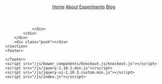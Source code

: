 ---
---
<!DOCTYPE html>
<meta charset="UTF-8">
<html>
<head>
	<title>Mooserooster.com - The Art of Steve Price</title>
	<link rel="stylesheet" type="text/css" href="/css/main.css">
</head>
<body>
	<header class="main">
		<nav>
			<a href="#">Home</a>
			<a href="#">About</a>
			<a href="#">Experiments</a>
			<a href="#">Blog</a>
			<a class="break"></a>
		</nav>
	</header>
	<section id="content">
		<div class="main-column">
			<div class="logo-ribbon"></div>
			<div class="homepage-slider">
				<div class="canvas" data-bind="">
					
				</div>
			</div>
		</div>
		<div class="push"></div>
	</section>
	<footer>

	</footer>
	<script src="/js/bower_components/knockout.js/knockout.js"></script>
	<script src="/js/jquery-1.10.1.min.js"></script>
	<script src="/js/jquery-ui-1.10.3.custom.min.js"></script>
	<script src="/js/index.js"></script>
</body>
</html>